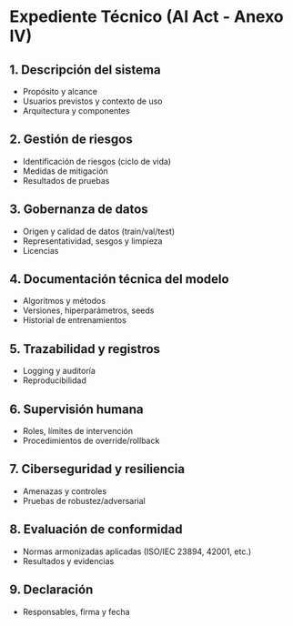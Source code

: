 # Expediente Técnico (AI Act - Anexo IV)

## 1. Descripción del sistema
- Propósito y alcance
- Usuarios previstos y contexto de uso
- Arquitectura y componentes

## 2. Gestión de riesgos
- Identificación de riesgos (ciclo de vida)
- Medidas de mitigación
- Resultados de pruebas

## 3. Gobernanza de datos
- Origen y calidad de datos (train/val/test)
- Representatividad, sesgos y limpieza
- Licencias

## 4. Documentación técnica del modelo
- Algoritmos y métodos
- Versiones, hiperparámetros, seeds
- Historial de entrenamientos

## 5. Trazabilidad y registros
- Logging y auditoría
- Reproducibilidad

## 6. Supervisión humana
- Roles, límites de intervención
- Procedimientos de override/rollback

## 7. Ciberseguridad y resiliencia
- Amenazas y controles
- Pruebas de robustez/adversarial

## 8. Evaluación de conformidad
- Normas armonizadas aplicadas (ISO/IEC 23894, 42001, etc.)
- Resultados y evidencias

## 9. Declaración
- Responsables, firma y fecha
